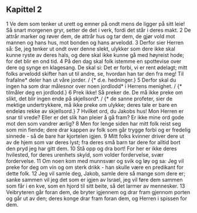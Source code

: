 ## Kapittel 2

1 Ve dem som tenker ut urett og emner på ondt mens de ligger på sitt leie! Så snart morgenen gryr, setter de det i verk, fordi det står i deres makt.
2 De attrår marker og røver dem, de attrår hus og tar dem, de gjør vold mot mannen og hans hus, mot bonden og hans arvelodd.
3 Derfor sier Herren så: Se, jeg tenker ut ondt over denne slekt, ulykker som dere ikke skal kunne ryste av deres hals, og dere skal ikke kunne gå med høyreist hode; for det blir en ond tid.
4 På den dag skal folk istemme en spottevise over dere og synge en klagesang. De skal si: Det er forbi, vi er rent ødelagt; mitt folks arvelodd skifter han ut til andre, se, hvordan han tar den fra meg! Til frafalne* deler han ut våre jorder. / {* d.e. hedninger.}
5 Derfor skal du ingen ha som drar målesnor over noen jordlodd* i Herrens menighet. / {* tilmåler deg en jordlodd.}
6 Prek ikke! Så preker de. De må ikke preke om slikt, det blir ingen ende på skjellsord*. / {* de sanne profeter, sier de mektige undertrykkere, må ikke preke om ulykke; deres tale er bare en endeløs rekke av skjellsord.}
7 Hvilket ord, du Jakobs hus! Mon Herren er snar til vrede? Eller er det slik han pleier å gå fram? Er ikke mine ord gode mot den som vandrer ærlig?
8 Men for lenge siden har mitt folk reist seg som min fiende; dere drar kappen av folk som går trygge forbi og er fredelig sinnede - så de bare har kjortelen igjen.
9 Mitt folks kvinner driver dere ut av de hjem som var deres lyst; fra deres små barn tar dere for alltid bort den pryd jeg har gitt dem.
10 Stå opp og dra bort! For her er ikke deres hvilested, for deres urenhets skyld, som volder fordervelse, svær fordervelse.
11 Om noen kom med munnsvær og svik og løy og sa: Jeg vil preke for deg om vin og om sterk drikk - han skulle være en predikant for dette folk.
12 Jeg vil samle deg, Jakob, samle dere så mange som dere er; sanke sammen vil jeg det som er igjen av Israel, jeg vil føre dem sammen som får i en kve, som en hjord til sitt beite, så det larmer av mennesker.
13 Veibryteren går foran dem, de bryter igjennem og drar fram gjennom porten og går ut av den; deres konge drar fram foran dem, og Herren i spissen for dem.
